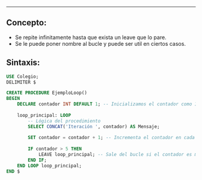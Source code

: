 
---
## Concepto:

- Se repite infinitamente hasta que exista un leave que lo pare.
- Se le puede poner nombre al bucle y puede ser util en ciertos casos.


## Sintaxis:

```sql
USE Colegio;
DELIMITER $

CREATE PROCEDURE EjemploLoop()
BEGIN
    DECLARE contador INT DEFAULT 1; -- Inicializamos el contador como 1
    
    loop_principal: LOOP
        -- Lógica del procedimiento
        SELECT CONCAT('Iteración ', contador) AS Mensaje;
        
        SET contador = contador + 1; -- Incrementa el contador en cada iteración
        
        IF contador > 5 THEN
            LEAVE loop_principal; -- Sale del bucle si el contador es mayor que 5
        END IF;
    END LOOP loop_principal;
END $
```